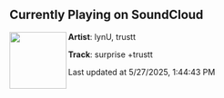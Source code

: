 ## Currently Playing on SoundCloud

[<img align="left" width="100" src="https://i1.sndcdn.com/artworks-rbPAXyvUmNmPfHr0-C3crjQ-t500x500.png">](https://soundcloud.com/lyn_u/tbt2?in=lyn_u/sets/throwbackthursday)

**Artist**: lynU, trustt 

**Track**: surprise +trustt

Last updated at 5/27/2025, 1:44:43 PM
